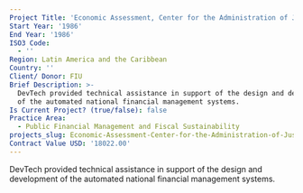```yaml
---
Project Title: 'Economic Assessment, Center for the Administration of Justice in Latin America'
Start Year: '1986'
End Year: '1986'
ISO3 Code:
  - ''
Region: Latin America and the Caribbean
Country: ''
Client/ Donor: FIU
Brief Description: >-
  DevTech provided technical assistance in support of the design and development
  of the automated national financial management systems.
Is Current Project? (true/false): false
Practice Area:
  - Public Financial Management and Fiscal Sustainability
projects_slug: Economic-Assessment-Center-for-the-Administration-of-Justice-in-Latin-America
Contract Value USD: '18022.00'
---
```

DevTech provided technical assistance in support of the design and development of the automated national financial management systems.